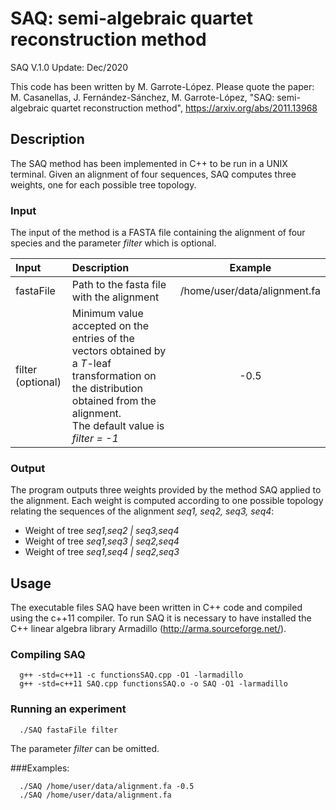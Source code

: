 # SAQ: semi-algebraic quartet reconstruction method

SAQ V.1.0
Update: Dec/2020

This code has been written by M. Garrote-López. 
Please quote the paper: M. Casanellas, J. Fernández-Sánchez, M. Garrote-López, "SAQ: semi-algebraic quartet reconstruction method", https://arxiv.org/abs/2011.13968

## Description
The SAQ method has been implemented in C++ to be run in a UNIX terminal. Given an alignment of four sequences, SAQ computes three weights, one for each possible tree topology. 


### Input

The input of the method is a FASTA file containing the alignment of four species and the parameter _filter_ which is optional.


| Input | Description | Example |
|:------------- |:------------- | :-----: |
| fastaFile | Path to the fasta file with the alignment | /home/user/data/alignment.fa |
| filter (optional)| Minimum value accepted on the entries of the vectors obtained by a _T_-leaf transformation on the distribution obtained from the alignment. <br /> The default value is _filter = -1_ | -0.5 |


### Output

The program outputs three weights provided by the method SAQ applied to the alignment. Each weight is computed according to one possible topology relating the sequences of the alignment _seq1, seq2, seq3, seq4_:

* Weight of tree _seq1,seq2 | seq3,seq4_
* Weight of tree _seq1,seq3 | seq2,seq4_
* Weight of tree _seq1,seq4 | seq2,seq3_ 


## Usage 

The executable files SAQ have been written in C++ code and compiled using the c++11 compiler. To run SAQ it is necessary to have installed the C++ linear algebra library Armadillo (http://arma.sourceforge.net/). 

### Compiling SAQ
```
  g++ -std=c++11 -c functionsSAQ.cpp -O1 -larmadillo
  g++ -std=c++11 SAQ.cpp functionsSAQ.o -o SAQ -O1 -larmadillo
```
    
### Running an experiment
```
  ./SAQ fastaFile filter
```
The parameter _filter_ can be omitted. 

###Examples:
```
  ./SAQ /home/user/data/alignment.fa -0.5
  ./SAQ /home/user/data/alignment.fa
```
